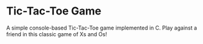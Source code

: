 # Tic-Tac-Toe Game

A simple console-based Tic-Tac-Toe game implemented in C. Play against a friend in this classic game of Xs and Os!

